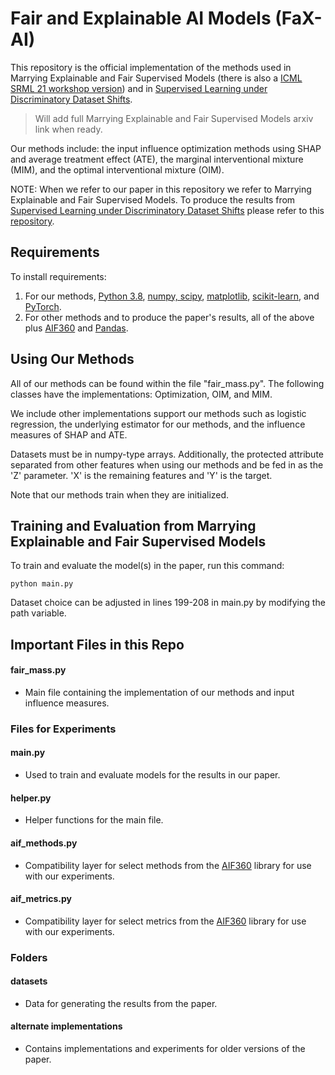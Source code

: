 # Fair and Explainable AI Models (FaX-AI)

This repository is the official implementation of the methods used in Marrying Explainable and Fair Supervised Models (there is also a [ICML SRML 21 workshop version](https://icmlsrml2021.github.io/files/24.pdf)) and in [Supervised Learning under Discriminatory Dataset Shifts](https://arxiv.org/abs/1912.08189).
>Will add full Marrying Explainable and Fair Supervised Models arxiv link when ready.

Our methods include: the input influence optimization methods using SHAP and average treatment effect (ATE), the marginal interventional mixture (MIM), and the optimal interventional mixture (OIM).

NOTE: When we refer to our paper in this repository we refer to Marrying Explainable and Fair Supervised Models. To produce the results from [Supervised Learning under Discriminatory Dataset Shifts](https://arxiv.org/abs/1912.08189) please refer to this [repository](https://github.com/social-info-lab/discrimination-prevention/tree/master/src).

## Requirements

To install requirements:

1. For our methods, [Python 3.8](https://www.python.org/downloads/release/python-380/), [numpy, scipy](https://www.scipy.org/scipylib/download.html), [matplotlib](http://matplotlib.org/), [scikit-learn](https://scikit-learn.org/stable/), and [PyTorch](https://pytorch.org/get-started/locally/).
2. For other methods and to produce the paper's results, all of the above plus [AIF360](https://github.com/Trusted-AI/AIF360) and [Pandas](https://pandas.pydata.org/).

## Using Our Methods
All of our methods can be found within the file "fair_mass.py". The following classes have the implementations: Optimization, OIM, and MIM.

We include other implementations support our methods such as logistic regression, the underlying estimator for our methods, and the influence measures of SHAP and ATE.

Datasets must be in numpy-type arrays. Additionally, the protected attribute separated from other features when using our methods and be fed in as the 'Z' parameter. 'X' is the remaining features and 'Y' is the target.

Note that our methods train when they are initialized.

## Training and Evaluation from Marrying Explainable and Fair Supervised Models

To train and evaluate the model(s) in the paper, run this command:

```train
python main.py
```

Dataset choice can be adjusted in lines 199-208 in main.py by modifying the path variable.

## Important Files in this Repo

#### fair_mass.py
- Main file containing the implementation of our methods and input influence measures.

### Files for Experiments
#### main.py
- Used to train and evaluate models for the results in our paper.

#### helper.py
- Helper functions for the main file.

#### aif_methods.py
- Compatibility layer for select methods from the [AIF360](https://github.com/Trusted-AI/AIF360) library for use with our experiments.

#### aif_metrics.py
- Compatibility layer for select metrics from the [AIF360](https://github.com/Trusted-AI/AIF360) library for use with our experiments.

### Folders
#### datasets
- Data for generating the results from the paper.

#### alternate implementations
- Contains implementations and experiments for older versions of the paper. 

